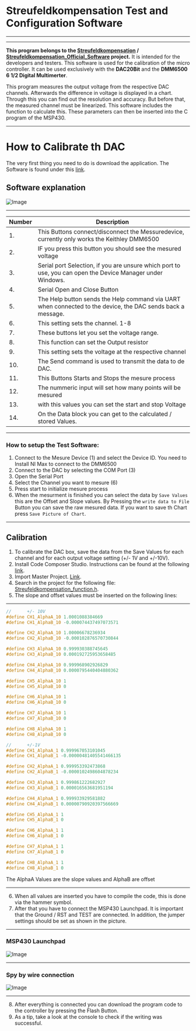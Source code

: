 # Streufeldkompensation Test and Configuration Software
***
***

**This program belongs to the [Streufeldkompensation][1] / [Streufeldkompensation_Official_Software][2]  project.** It is intended for the developers and testers. This software is used for the calibration of the micro controller. It can be used exclusively with the **DAC20Bit** and the **DMM6500 6 1/2 Digital Multimerter**. 

This program measures the output voltage from the respective DAC channels. Afterwards the difference in voltage is displayed in a chart. Through this you can find out the resolution and accuracy.  But before that, the measured channel must be linearized. This software includes the function to calculate this. These parameters can then be inserted into the C program of the MSP430.
***

# How to Calibrate th DAC
The very first thing you need to do is download the application. The Software is found under this [link][3].

## Software explanation
![Image][4]
***
Number | Description 
--- | ---
 1\. | This Buttons connect/disconnect the Messuredevice, currently only works the Keithley DMM6500
 2\. | IF you press this button you should see the mesured voltage
 3\. | Serial port Selection, if you are unsure which port to use, you can open the Device Manager under Windows. 
 4\. | Serial Open and Close Button
 5\. | The Help button sends the Help command via UART when connected to the device, the DAC sends back a message.
 6\. | This setting sets the channel. 1-8
 7\. | These buttons let you set the voltage range.
 8\. | This function can set the Output resistor
 9\. | This setting sets the voltage at the respective channel
 10\. | The Send command is used to transmit the data to de DAC.
 11\. | This Buttons Starts and Stops the mesure process
 12\. | The nummeric input will set how many points will be mesured
 13\. | with this values you can set the start and stop Voltage
 14\. | On the Data block you can get to the calculated / stored Values.

***
### How to setup the Test Software:
1. Connect to the Mesure Device (1) and select the Device ID. You need to Install NI Max to connect to the DMM6500 
2. Connect to the DAC by selecting the COM Port (3)
3. Open the Serial Port
4. Select the Channel you want to mesure (6)
5. Press start to initialize mesure process
6. When the mesurment is finished you can select the data by `Save Values` this are the Offset and Slope values. By Pressing the `write data to File` Button you can save the raw mesured data. If you want to save th Chart press `Save Picture of Chart`.
***
## Calibration
1. To calibrate the DAC box, save the data from the Save Values for each channel and for each output voltage setting (+/- 1V and +/-10V).
2. Install Code Composer Studio. Instructions can be found at the following [link][5].
3. Import Master Project. [Link][6].
4. Search in the project for the following file: [Streufeldkompensation_function.h][7].
5. The slope and offset values must be inserted on the following lines:
***
```C
//      +/- 10V
#define CH1_AlphaA_10 1.0001088384669
#define CH1_AlphaB_10 -0.000074437497073571

#define CH2_AlphaA_10 1.00006678236934
#define CH2_AlphaB_10 -0.000102876570730844

#define CH3_AlphaA_10 0.999930388745645
#define CH3_AlphaB_10 0.000192725953658485

#define CH4_AlphaA_10 0.999968902926829
#define CH4_AlphaB_10 0.0000795440404880362

#define CH5_AlphaA_10 1
#define CH5_AlphaB_10 0

#define CH6_AlphaA_10 1
#define CH6_AlphaB_10 0

#define CH7_AlphaA_10 1
#define CH7_AlphaB_10 0

#define CH8_AlphaA_10 1
#define CH8_AlphaB_10 0

//      +/-1V
#define CH1_AlphaA_1 0.999967053101045
#define CH1_AlphaB_1 -0.00000481405541466135

#define CH2_AlphaA_1 0.999953392473868
#define CH2_AlphaB_1 -0.0000102498604878234

#define CH3_AlphaA_1 0.999861222682927
#define CH3_AlphaB_1 0.000016563681951194

#define CH4_AlphaA_1 0.999933929581882
#define CH4_AlphaB_1 0.00000790920397566669

#define CH5_AlphaA_1 1
#define CH5_AlphaB_1 0

#define CH6_AlphaA_1 1
#define CH6_AlphaB_1 0

#define CH7_AlphaA_1 1
#define CH7_AlphaB_1 0

#define CH8_AlphaA_1 1
#define CH8_AlphaB_1 0
```

The AlphaA Values are the slope values and AlphaB are offset 
***
6. When all values are inserted you have to compile the code, this is done via the hammer symbol.
7. After that you have to connect the MSP430 Launchpad. It is important that the Ground / RST and TEST are connected. In addition, the jumper settings should be set as shown in the picture. 
***
### MSP430 Launchpad
![Image][8]
***
### Spy by wire connection
![Image][9]
***
8. After everything is connected you can download the program code to the controller by pressing the Flash Button.
9. As a tip, take a look at the console to check if the writing was successful.


[1]:https://github.com/Krypt0pr0xy/Streufeldkompensation
[2]:https://github.com/Krypt0pr0xy/Streufeldkompensation_Official_Software
[3]:https://github.com/Krypt0pr0xy/Streufeldkompensation_Experimental_Test_and_Configuration_Software/blob/master/bin/Debug/TEST_Software_V3.exe
[4]:https://github.com/Krypt0pr0xy/Streufeldkompensation_Experimental_Test_and_Configuration_Software/blob/master/Streufeldkompensation_Test_and_Configuration_Software_GUI.JPG
[5]:https://github.com/Krypt0pr0xy/Streufeldkompensation/blob/master/CodeComposerStudio_install.md
[6]:https://github.com/Krypt0pr0xy/Streufeldkompensation/blob/master/add_project_to_CCS.md
[7]:https://github.com/Krypt0pr0xy/Streufeldkompensation/blob/master/Streufeldkompensation_Master_V1/Streufeldkompensation_function.h
[8]:https://github.com/Krypt0pr0xy/Streufeldkompensation/blob/master/MSP430_Launchpad.jpg
[9]:https://github.com/Krypt0pr0xy/Streufeldkompensation/blob/master/spy_by_wire_connection.jpg


